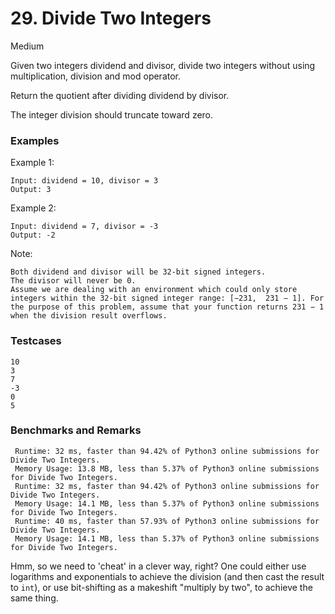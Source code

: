 # 29. Divide Two Integers

Medium

Given two integers dividend and divisor, divide two integers without using multiplication, division and mod operator.

Return the quotient after dividing dividend by divisor.

The integer division should truncate toward zero.

### Examples

Example 1:
```
Input: dividend = 10, divisor = 3
Output: 3
```

Example 2:
```
Input: dividend = 7, divisor = -3
Output: -2
```

Note:

    Both dividend and divisor will be 32-bit signed integers.
    The divisor will never be 0.
    Assume we are dealing with an environment which could only store integers within the 32-bit signed integer range: [−231,  231 − 1]. For the purpose of this problem, assume that your function returns 231 − 1 when the division result overflows.


### Testcases
```
10
3
7
-3
0
5
```

### Benchmarks and Remarks

```
 Runtime: 32 ms, faster than 94.42% of Python3 online submissions for Divide Two Integers.
 Memory Usage: 13.8 MB, less than 5.37% of Python3 online submissions for Divide Two Integers.
 Runtime: 32 ms, faster than 94.42% of Python3 online submissions for Divide Two Integers.
 Memory Usage: 14.1 MB, less than 5.37% of Python3 online submissions for Divide Two Integers.
 Runtime: 40 ms, faster than 57.93% of Python3 online submissions for Divide Two Integers.
 Memory Usage: 14.1 MB, less than 5.37% of Python3 online submissions for Divide Two Integers.
```

Hmm, so we need to 'cheat' in a clever way, right? One could either use logarithms and exponentials to achieve the division (and then cast the result to `int`), or use bit-shifting as a makeshift "multiply by two", to achieve the same thing.
